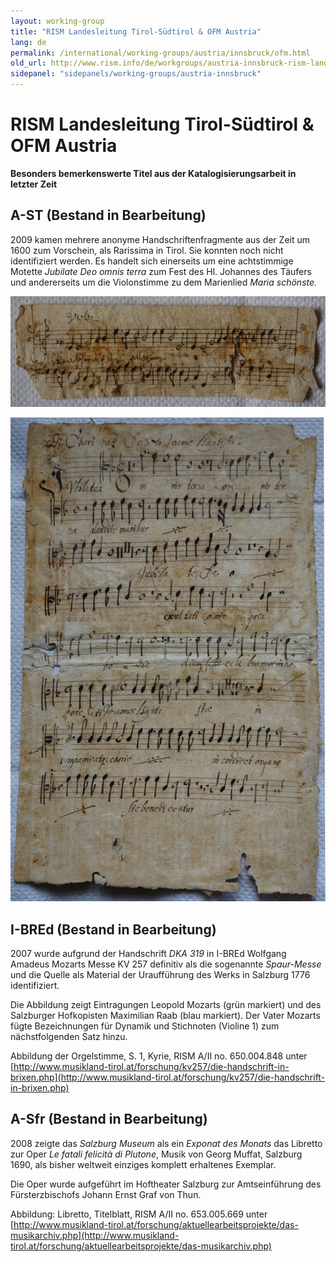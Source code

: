 ```yaml
---
layout: working-group
title: "RISM Landesleitung Tirol-Südtirol & OFM Austria"
lang: de
permalink: /international/working-groups/austria/innsbruck/ofm.html
old_url: http://www.rism.info/de/workgroups/austria-innsbruck-rism-landesleitung-tirol-suedtirol-ofm-austria/home/newsarchiv/bemerkenswerte-titelaufnahmen.html
sidepanel: "sidepanels/working-groups/austria-innsbruck"
---
```


# RISM Landesleitung Tirol-Südtirol & OFM Austria

**Besonders bemerkenswerte Titel aus der Katalogisierungsarbeit in letzter Zeit**

## A-ST (Bestand in Bearbeitung)

2009 kamen mehrere anonyme Handschriftenfragmente aus der Zeit um 1600 zum Vorschein, als Rarissima in Tirol. Sie konnten noch nicht identifiziert werden. Es handelt sich einerseits um eine achtstimmige Motette _Jubilate Deo omnis terra_ zum Fest des Hl. Johannes des Täufers und andererseits um die Violonstimme zu dem Marienlied _Maria schönste._

 ![](/resources-old-website/workgroups-images/csm_MariaSchoenste_no2133_2a08ca062a.jpg "News A-ST")

 ![](/resources-old-website/workgroups-images/csm_JubilateDeo_no2131_d07c8a5c2c.jpg "News A-ST")

## I-BREd (Bestand in Bearbeitung)

2007 wurde aufgrund der Handschrift _DKA 319_ in I-BREd Wolfgang Amadeus Mozarts Messe KV 257 definitiv als die sogenannte _Spaur-Messe_ und die Quelle als Material der Uraufführung des Werks in Salzburg 1776 identifiziert.

Die Abbildung zeigt Eintragungen Leopold Mozarts (grün markiert) und des Salzburger Hofkopisten Maximilian Raab (blau markiert). Der Vater Mozarts fügte Bezeichnungen für Dynamik und Stichnoten (Violine 1) zum nächstfolgenden Satz hinzu.

Abbildung der Orgelstimme, S. 1, Kyrie, RISM A/II no. 650.004.848 unter [http://www.musikland-tirol.at/forschung/kv257/die-handschrift-in-brixen.php](http://www.musikland-tirol.at/forschung/kv257/die-handschrift-in-brixen.php)

## A-Sfr (Bestand in Bearbeitung)

2008 zeigte das _Salzburg Museum_ als ein _Exponat des Monats_ das Libretto zur Oper _Le fatali felicità di Plutone_, Musik von Georg Muffat, Salzburg 1690, als bisher weltweit einziges komplett erhaltenes Exemplar.

Die Oper wurde aufgeführt im Hoftheater Salzburg zur Amtseinführung des Fürsterzbischofs Johann Ernst Graf von Thun.

Abbildung: Libretto, Titelblatt, RISM A/II no. 653.005.669 unter [http://www.musikland-tirol.at/forschung/aktuellearbeitsprojekte/das-musikarchiv.php](http://www.musikland-tirol.at/forschung/aktuellearbeitsprojekte/das-musikarchiv.php)